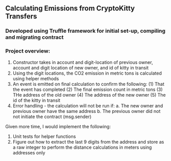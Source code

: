 ## Calculating Emissions from CryptoKitty Transfers

### Developed using Truffle framework for initial set-up, compiling and migrating contract
### Project overview:
1. Constructor takes in account and digit-location of previous owner, account and digit location of new owner, and id of kitty in transit
2. Using the digit locations, the CO2 emission in metric tons is calculated using helper methods
3. An event is emitted on final calculation to confirm the following:
    (1) That the event has completed
    (2) The final emission count in metric tons
    (3) THe address of the old owner
    (4) The address of the new owner
    (5) The id of the kitty in transit
4. Error handling - the calculation will not be run if:
    a. The new owner and previous owner have the same address
    b. The previous owner did not not initiate the contract (msg.sender)

Given more time, I would implement the following:
1. Unit tests for helper functions
2. Figure out how to extract the last 9 digits from the address and store as a raw integer to perform the distance calculations in meters using addresses only




